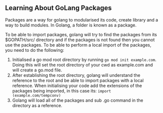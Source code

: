 ## Learning About GoLang Packages

Packages are a way for golang to modularised its code, create library and a way to build modules. In Golang, a folder is known as a package. 

To be able to import packages, golang will try to find the packages from its $GOPATH/src/ directory and if the packages is not found then you cannot use the packages. To be able to perform a local import of the packages, you need to do the following:

1. Initialised a go mod root directory by running `go mod init example.com`. Doing this will set the root directory of your cwd as example.com and will create a go.mod file.
2. After establishing the root directory, golang will understand the reference to the root and be able to import packages with a local reference. When initialising your code add the extensions of the packages being imported, in this case its: `import (example.com/tempconv)`
3. Golang will load all of the packages and sub .go command in the directory as a reference.